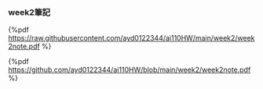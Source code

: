 ### week2筆記

{%pdf https://raw.githubusercontent.com/ayd0122344/ai110HW/main/week2/week2note.pdf %}

{%pdf https://github.com/ayd0122344/ai110HW/blob/main/week2/week2note.pdf %}
